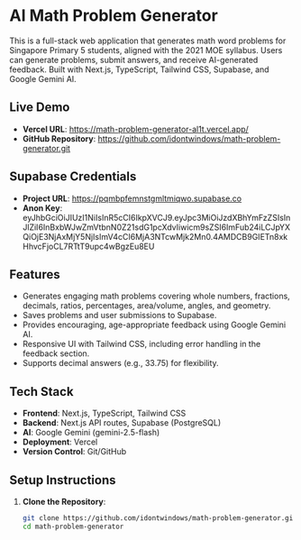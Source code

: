 # AI Math Problem Generator

This is a full-stack web application that generates math word problems for Singapore Primary 5 students, aligned with the 2021 MOE syllabus. Users can generate problems, submit answers, and receive AI-generated feedback. Built with Next.js, TypeScript, Tailwind CSS, Supabase, and Google Gemini AI.

## Live Demo
- **Vercel URL**: https://math-problem-generator-al1t.vercel.app/
- **GitHub Repository**: https://github.com/idontwindows/math-problem-generator.git

## Supabase Credentials
- **Project URL**: https://pqmbpfemnstgmltmiqwo.supabase.co
- **Anon Key**: eyJhbGciOiJIUzI1NiIsInR5cCI6IkpXVCJ9.eyJpc3MiOiJzdXBhYmFzZSIsInJlZiI6InBxbWJwZmVtbnN0Z21sdG1pcXdvIiwicm9sZSI6ImFub24iLCJpYXQiOjE3NjAxMjY5NjIsImV4cCI6MjA3NTcwMjk2Mn0.4AMDCB9GIETn8xkHhvcFjoCL7RTtT9upc4wBgzEu8EU

## Features
- Generates engaging math problems covering whole numbers, fractions, decimals, ratios, percentages, area/volume, angles, and geometry.
- Saves problems and user submissions to Supabase.
- Provides encouraging, age-appropriate feedback using Google Gemini AI.
- Responsive UI with Tailwind CSS, including error handling in the feedback section.
- Supports decimal answers (e.g., 33.75) for flexibility.

## Tech Stack
- **Frontend**: Next.js, TypeScript, Tailwind CSS
- **Backend**: Next.js API routes, Supabase (PostgreSQL)
- **AI**: Google Gemini (gemini-2.5-flash)
- **Deployment**: Vercel
- **Version Control**: Git/GitHub

## Setup Instructions
1. **Clone the Repository**:
   ```bash
   git clone https://github.com/idontwindows/math-problem-generator.git
   cd math-problem-generator
